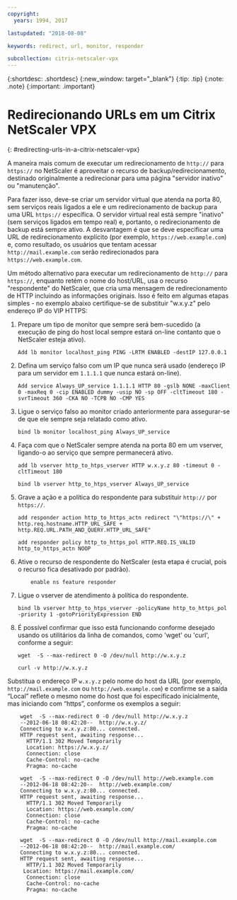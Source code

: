 ```yaml
---
copyright:
  years: 1994, 2017

lastupdated: "2018-08-08"

keywords: redirect, url, monitor, responder

subcollection: citrix-netscaler-vpx
---
```


{:shortdesc: .shortdesc}
{:new_window: target="_blank"}
{:tip: .tip}
{:note: .note}
{:important: .important}

# Redirecionando URLs em um Citrix NetScaler VPX
{: #redirecting-urls-in-a-citrix-netscaler-vpx}

A maneira mais comum de executar um redirecionamento de `http://` para `https://` no NetScaler é aproveitar o recurso de backup/redirecionamento, destinado originalmente a redirecionar para uma página "servidor inativo" ou "manutenção".  

Para fazer isso, deve-se criar um servidor virtual que atenda na porta 80, sem serviços reais ligados a ele e um redirecionamento de backup para uma URL `https://` específica. O servidor virtual real está sempre "inativo" (sem serviços ligados em tempo real) e, portanto, o redirecionamento de backup está sempre ativo. A desvantagem é que se deve especificar uma URL de redirecionamento explícito (por exemplo, `https://web.example.com`) e, como resultado, os usuários que tentam acessar `http://mail.example.com` serão redirecionados para
`https://web.example.com`.

Um método alternativo para executar um redirecionamento de `http://` para `https://`, enquanto retém o nome do host/URL, usa o recurso "respondente" do NetScaler, que cria uma mensagem de redirecionamento de HTTP incluindo as informações originais. Isso é feito em algumas etapas simples - no exemplo abaixo certifique-se de substituir "w.x.y.z" pelo endereço IP do VIP HTTPS:

1. Prepare um tipo de monitor que sempre será bem-sucedido (a execução de ping do host local sempre estará on-line contanto que o NetScaler esteja ativo).
	```
	Add lb monitor localhost_ping PING -LRTM ENABLED -destIP 127.0.0.1
	```

2. Defina um serviço falso com um IP que nunca será usado (endereço IP para um servidor em `1.1.1.1` que nunca estará on-line).
	```
	Add service Always_UP_service 1.1.1.1 HTTP 80 -gslb NONE -maxClient 0 -maxReq 0 -cip ENABLED dummy -usip NO -sp OFF -cltTimeout 180 -svrTimeout 360 -CKA NO -TCPB NO -CMP YES
	```
3. Ligue o serviço falso ao monitor criado anteriormente para assegurar-se de que ele sempre seja relatado como ativo.
	```
	bind lb monitor localhost_ping Always_UP_service
	```

4. Faça com que o NetScaler sempre atenda na porta 80 em um vserver, ligando-o ao serviço que sempre permanecerá ativo.
	```
	add lb vserver http_to_htps_vserver HTTP w.x.y.z 80 -timeout 0 -cltTimeout 180
	```
	```
	bind lb vserver http_to_htps_vserver Always_UP_service
	```

5. Grave a ação e a política do respondente para substituir `http://` por `https://`.
	```
	add responder action http_to_https_actn redirect "\"https://\" + http.req.hostname.HTTP_URL_SAFE + http.REQ.URL.PATH_AND_QUERY.HTTP_URL_SAFE"
	```
	```
	add responder policy http_to_https_pol HTTP.REQ.IS_VALID http_to_https_actn NOOP
	```
6. Ative o recurso de respondente do NetScaler (esta etapa é crucial, pois o recurso fica desativado por padrão).
	```
        enable ns feature responder
	```
7. Ligue o vserver de atendimento à política do respondente.
	```
	bind lb vserver http_to_htps_vserver -policyName http_to_https_pol -priority 1 -gotoPriorityExpression END
	```
8. É possível confirmar que isso está funcionando conforme desejado usando os utilitários da linha de comandos, como 'wget' ou 'curl', conforme a seguir:

	```
    wget  -S --max-redirect 0 -O /dev/null http://w.x.y.z

    curl -v http://w.x.y.z
    ```

Substitua o endereço IP `w.x.y.z` pelo nome do host da URL (por exemplo, `http://mail.example.com` ou `http://web.example.com`) e confirme se a saída “Local” reflete o mesmo nome do host que foi especificado inicialmente, mas iniciando com “https”, conforme os exemplos a seguir:

```
    wget  -S --max-redirect 0 -O /dev/null http://w.x.y.z
    --2012-06-18 08:42:20--  http://w.x.y.z/
    Connecting to w.x.y.z:80... connected.
    HTTP request sent, awaiting response...
      HTTP/1.1 302 Moved Temporarily
      Location: https://w.x.y.z/
      Connection: close
      Cache-Control: no-cache
      Pragma: no-cache

    wget  -S --max-redirect 0 -O /dev/null http://web.example.com
    --2012-06-18 08:42:20--  http://web.example.com/
    Connecting to w.x.y.z:80... connected.
    HTTP request sent, awaiting response...
      HTTP/1.1 302 Moved Temporarily
      Location: https://web.example.com/
      Connection: close
      Cache-Control: no-cache
      Pragma: no-cache

    wget  -S --max-redirect 0 -O /dev/null http://mail.example.com
    --2012-06-18 08:42:20--  http://mail.example.com/
    Connecting to w.x.y.z:80... connected.
    HTTP request sent, awaiting response...
      HTTP/1.1 302 Moved Temporarily
     Location: https://mail.example.com/
      Connection: close
      Cache-Control: no-cache
      Pragma: no-cache
```
